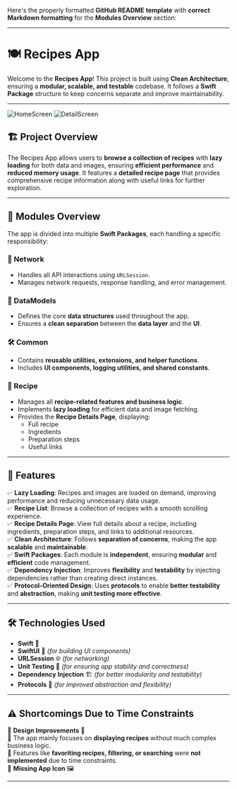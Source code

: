 Here's the properly formatted **GitHub README template** with **correct Markdown formatting** for the **Modules Overview** section:

---

# 🍽 Recipes App

Welcome to the **Recipes App**! This project is built using **Clean Architecture**, ensuring a **modular, scalable, and testable** codebase. It follows a **Swift Package** structure to keep concerns separate and improve maintainability.

---
![HomeScreen](https://github.com/user-attachments/assets/b64b5a99-874a-430f-987f-c837ec28fefe)
![DetailScreen](https://github.com/user-attachments/assets/d33e2455-d4a7-4b86-8859-043dc0020fed)


## 🏗 Project Overview

The Recipes App allows users to **browse a collection of recipes** with **lazy loading** for both data and images, ensuring **efficient performance** and **reduced memory usage**. It features a **detailed recipe page** that provides comprehensive recipe information along with useful links for further exploration.

---

## 📂 Modules Overview

The app is divided into multiple **Swift Packages**, each handling a specific responsibility:

### 📡 Network
- Handles all API interactions using `URLSession`.
- Manages network requests, response handling, and error management.

### 📜 DataModels
- Defines the core **data structures** used throughout the app.
- Ensures a **clean separation** between the **data layer** and the **UI**.

### 🛠 Common
- Contains **reusable utilities, extensions, and helper functions**.
- Includes **UI components, logging utilities, and shared constants**.

### 🥘 Recipe
- Manages all **recipe-related features and business logic**.
- Implements **lazy loading** for efficient data and image fetching.
- Provides the **Recipe Details Page**, displaying:
  - Full recipe
  - Ingredients
  - Preparation steps
  - Useful links

---

## 🚀 Features

✅ **Lazy Loading**: Recipes and images are loaded on demand, improving performance and reducing unnecessary data usage.  
✅ **Recipe List**: Browse a collection of recipes with a smooth scrolling experience.  
✅ **Recipe Details Page**: View full details about a recipe, including ingredients, preparation steps, and links to additional resources.  
✅ **Clean Architecture**: Follows **separation of concerns**, making the app **scalable** and **maintainable**.  
✅ **Swift Packages**: Each module is **independent**, ensuring **modular** and **efficient** code management.  
✅ **Dependency Injection**: Improves **flexibility** and **testability** by injecting dependencies rather than creating direct instances.  
✅ **Protocol-Oriented Design**: Uses **protocols** to enable **better testability** and **abstraction**, making **unit testing more effective**.  

---

## 🛠 Technologies Used

- **Swift** 🦅  
- **SwiftUI** 🎨 *(for building UI components)*  
- **URLSession** 🌐 *(for networking)*  
- **Unit Testing** 🧪 *(for ensuring app stability and correctness)*  
- **Dependency Injection** 🏗 *(for better modularity and testability)*  
- **Protocols** 📜 *(for improved abstraction and flexibility)*  

---

## ⚠️ Shortcomings Due to Time Constraints

🚧 **Design Improvements** 🎨  
🚧 The app mainly focuses on **displaying recipes** without much complex business logic.  
🚧 Features like **favoriting recipes, filtering, or searching** were **not implemented** due to time constraints.  
🚧 **Missing App Icon** 🖼  

---


